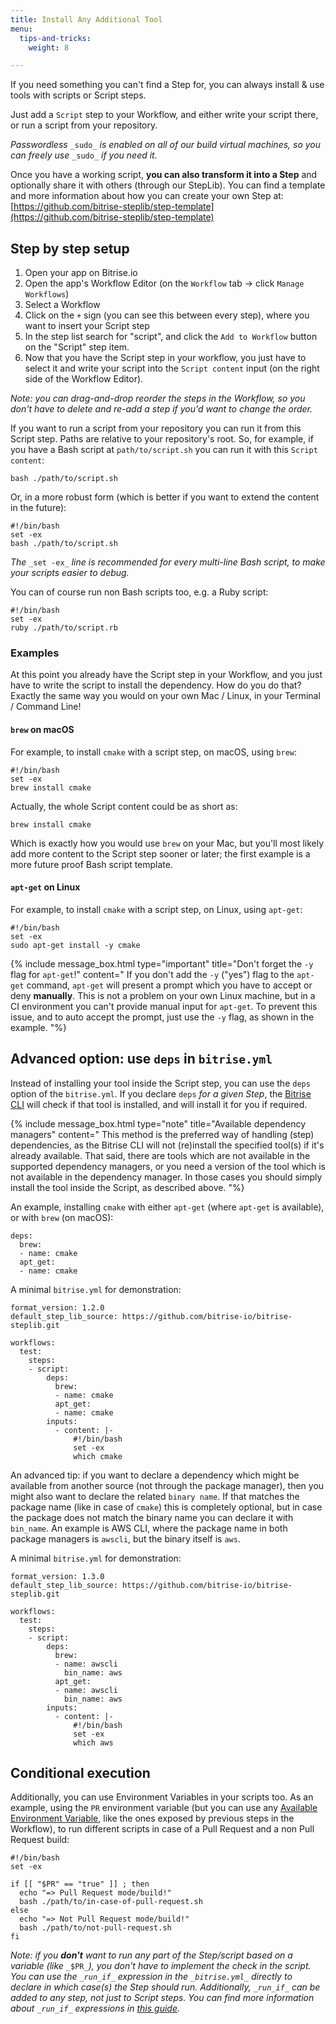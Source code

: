 ```yaml
---
title: Install Any Additional Tool
menu:
  tips-and-tricks:
    weight: 8

---
```

If you need something you can't find a Step for, you can always install & use tools with scripts or Script steps.

Just add a `Script` step to your Workflow, and either write your script there, or run a script from your repository.

_Passwordless_ `_sudo_` _is enabled on all of our build virtual machines, so you can freely use_ `_sudo_` _if you need it._

Once you have a working script, **you can also transform it into a Step** and optionally share it with others (through our StepLib).
You can find a template and more information about how you can create your own Step at: [https://github.com/bitrise-steplib/step-template](https://github.com/bitrise-steplib/step-template)

## Step by step setup

1. Open your app on Bitrise.io
2. Open the app's Workflow Editor (on the `Workflow` tab -> click `Manage Workflows`)
3. Select a Workflow
4. Click on the `+` sign (you can see this between every step), where you want to insert your Script step
5. In the step list search for "script", and click the `Add to Workflow` button on the "Script" step item.
6. Now that you have the Script step in your workflow, you just have to select it and write your script into the `Script content` input (on the right side of the Workflow Editor).

_Note: you can drag-and-drop reorder the steps in the Workflow, so you don't have to delete and re-add a step if you'd want to change the order._

If you want to run a script from your repository you can run it from this Script step. Paths are relative to your repository's root. So, for example, if you have a Bash script at `path/to/script.sh` you can run it with this `Script content`:

    bash ./path/to/script.sh

Or, in a more robust form (which is better if you want to extend the content in the future):

    #!/bin/bash
    set -ex
    bash ./path/to/script.sh

_The_ `_set -ex_` _line is recommended for every multi-line Bash script, to make your scripts easier to debug._

You can of course run non Bash scripts too, e.g. a Ruby script:

    #!/bin/bash
    set -ex
    ruby ./path/to/script.rb

### Examples

At this point you already have the Script step in your Workflow, and you just have to write the
script to install the dependency. How do you do that? Exactly the same way you would on
your own Mac / Linux, in your Terminal / Command Line!

#### `brew` on macOS

For example, to install `cmake` with a script step, on macOS, using `brew`:

    #!/bin/bash
    set -ex
    brew install cmake

Actually, the whole Script content could be as short as:

    brew install cmake

Which is exactly how you would use `brew` on your Mac, but you'll most likely
add more content to the Script step sooner or later; the first
example is a more future proof Bash script template.

#### `apt-get` on Linux

For example, to install `cmake` with a script step, on Linux, using `apt-get`:

    #!/bin/bash
    set -ex
    sudo apt-get install -y cmake

{% include message_box.html type="important" title="Don't forget the `-y` flag for `apt-get`!" content="
If you don't add the `-y` (\"yes\") flag to the `apt-get` command, `apt-get` will present a prompt which you have to accept or deny **manually**. This is not a problem on your own Linux machine, but in a CI environment you can't provide manual input for `apt-get`. To prevent this issue, and to auto accept the prompt, just use the `-y` flag, as shown in the example.
"%}

## Advanced option: use `deps` in `bitrise.yml`

Instead of installing your tool inside the Script step, you can use the `deps` option
of the `bitrise.yml`. If you declare `deps` _for a given Step_,
the [Bitrise CLI](https://github.com/bitrise-io/bitrise)
will check if that tool is installed, and will install it for you if required.

{% include message_box.html type="note" title="Available dependency managers" content=" This method is the preferred way of handling (step) dependencies, as the Bitrise CLI will not (re)install the specified tool(s) if it's already available. That said, there are tools which are not available in the supported dependency managers, or you need a version of the tool which is not available in the dependency manager. In those cases you should simply install the tool inside the Script, as described above. "%}

An example, installing `cmake` with either `apt-get` (where `apt-get` is available),
or with `brew` (on macOS):

    deps:
      brew:
      - name: cmake
      apt_get:
      - name: cmake

A minimal `bitrise.yml` for demonstration:

    format_version: 1.2.0
    default_step_lib_source: https://github.com/bitrise-io/bitrise-steplib.git
    
    workflows:
      test:
        steps:
        - script:
            deps:
              brew:
              - name: cmake
              apt_get:
              - name: cmake
            inputs:
              - content: |-
                  #!/bin/bash
                  set -ex
                  which cmake

An advanced tip: if you want to declare a dependency which might be available from
another source (not through the package manager), then you might also want to declare the
related `binary name`. If that matches the package name (like in case of `cmake`) this is
completely optional, but in case the package does not match the binary name you can
declare it with `bin_name`. An example is AWS CLI, where the package name in both
package managers is `awscli`, but the binary itself is `aws`.

A minimal `bitrise.yml` for demonstration:

    format_version: 1.3.0
    default_step_lib_source: https://github.com/bitrise-io/bitrise-steplib.git
    
    workflows:
      test:
        steps:
        - script:
            deps:
              brew:
              - name: awscli
                bin_name: aws
              apt_get:
              - name: awscli
                bin_name: aws
            inputs:
              - content: |-
                  #!/bin/bash
                  set -ex
                  which aws

## Conditional execution

Additionally, you can use Environment Variables in your scripts too.
As an example, using the `PR` environment variable
(but you can use any [Available Environment Variable](/faq/available-environment-variables/),
like the ones exposed by previous steps in the Workflow),
to run different scripts in case of a Pull Request and a non Pull Request build:

    #!/bin/bash
    set -ex
    
    if [[ "$PR" == "true" ]] ; then
      echo "=> Pull Request mode/build!"
      bash ./path/to/in-case-of-pull-request.sh
    else
      echo "=> Not Pull Request mode/build!"
      bash ./path/to/not-pull-request.sh
    fi

_Note: if you **don't** want to run any part of the Step/script based on a variable (like_ `_$PR_`_),
you don't have to implement the check in the script. You can use the _`_run_if_`_ expression in
the _`_bitrise.yml_` _directly to declare in which case(s) the Step should run. Additionally,_
`_run_if_`_ can be added to any step, not just to Script steps.
You can find more information about _`_run_if_`_ expressions
in _[_this guide_](/tips-and-tricks/disable-a-step-by-condition/#run-a-step-only-if-the-build-failed)_._